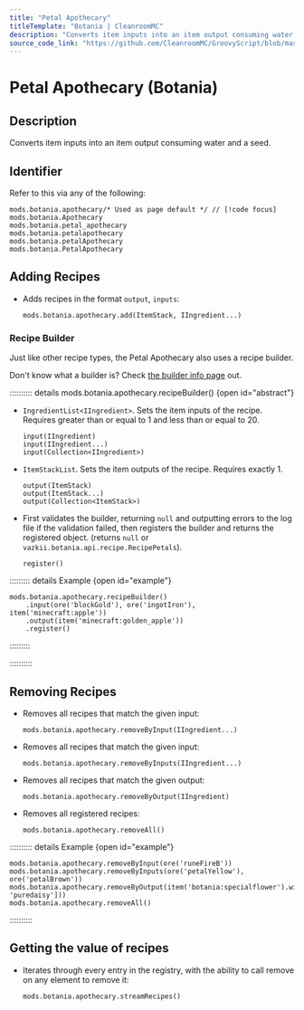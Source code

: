 ```yaml
---
title: "Petal Apothecary"
titleTemplate: "Botania | CleanroomMC"
description: "Converts item inputs into an item output consuming water and a seed."
source_code_link: "https://github.com/CleanroomMC/GroovyScript/blob/master/src/main/java/com/cleanroommc/groovyscript/compat/mods/botania/Apothecary.java"
---
```


# Petal Apothecary (Botania)

## Description

Converts item inputs into an item output consuming water and a seed.

## Identifier

Refer to this via any of the following:

```groovy:no-line-numbers {1}
mods.botania.apothecary/* Used as page default */ // [!code focus]
mods.botania.Apothecary
mods.botania.petal_apothecary
mods.botania.petalapothecary
mods.botania.petalApothecary
mods.botania.PetalApothecary
```


## Adding Recipes

- Adds recipes in the format `output`, `inputs`:

    ```groovy:no-line-numbers
    mods.botania.apothecary.add(ItemStack, IIngredient...)
    ```


### Recipe Builder

Just like other recipe types, the Petal Apothecary also uses a recipe builder.

Don't know what a builder is? Check [the builder info page](../../groovy/builder.md) out.

:::::::::: details mods.botania.apothecary.recipeBuilder() {open id="abstract"}
- `IngredientList<IIngredient>`. Sets the item inputs of the recipe. Requires greater than or equal to 1 and less than or equal to 20.

    ```groovy:no-line-numbers
    input(IIngredient)
    input(IIngredient...)
    input(Collection<IIngredient>)
    ```

- `ItemStackList`. Sets the item outputs of the recipe. Requires exactly 1.

    ```groovy:no-line-numbers
    output(ItemStack)
    output(ItemStack...)
    output(Collection<ItemStack>)
    ```

- First validates the builder, returning `null` and outputting errors to the log file if the validation failed, then registers the builder and returns the registered object. (returns `null` or `vazkii.botania.api.recipe.RecipePetals`).

    ```groovy:no-line-numbers
    register()
    ```

::::::::: details Example {open id="example"}
```groovy:no-line-numbers
mods.botania.apothecary.recipeBuilder()
    .input(ore('blockGold'), ore('ingotIron'), item('minecraft:apple'))
    .output(item('minecraft:golden_apple'))
    .register()
```

:::::::::

::::::::::

## Removing Recipes

- Removes all recipes that match the given input:

    ```groovy:no-line-numbers
    mods.botania.apothecary.removeByInput(IIngredient...)
    ```

- Removes all recipes that match the given input:

    ```groovy:no-line-numbers
    mods.botania.apothecary.removeByInputs(IIngredient...)
    ```

- Removes all recipes that match the given output:

    ```groovy:no-line-numbers
    mods.botania.apothecary.removeByOutput(IIngredient)
    ```

- Removes all registered recipes:

    ```groovy:no-line-numbers
    mods.botania.apothecary.removeAll()
    ```

:::::::::: details Example {open id="example"}
```groovy:no-line-numbers
mods.botania.apothecary.removeByInput(ore('runeFireB'))
mods.botania.apothecary.removeByInputs(ore('petalYellow'), ore('petalBrown'))
mods.botania.apothecary.removeByOutput(item('botania:specialflower').withNbt(['type': 'puredaisy']))
mods.botania.apothecary.removeAll()
```

::::::::::

## Getting the value of recipes

- Iterates through every entry in the registry, with the ability to call remove on any element to remove it:

    ```groovy:no-line-numbers
    mods.botania.apothecary.streamRecipes()
    ```
